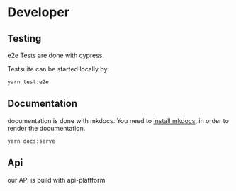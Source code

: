 # Developer

## Testing

e2e Tests are done with cypress.

Testsuite can be started locally by:

`yarn test:e2e`

## Documentation

documentation is done with mkdocs. You need to [install mkdocs](https://www.mkdocs.org/user-guide/installation/), in order to render
the documentation.

`yarn docs:serve`

## Api

our API is build with api-plattform
